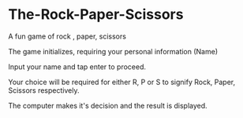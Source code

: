 # The-Rock-Paper-Scissors
A fun game of rock , paper, scissors

The game initializes, requiring your personal information (Name)

Input your name and tap enter to proceed.

Your choice will be required for either R, P or S to signify Rock, Paper, Scissors respectively.

The computer makes it's decision and the result is displayed.
